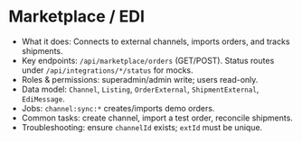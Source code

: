 # Marketplace / EDI

- What it does: Connects to external channels, imports orders, and tracks shipments.
- Key endpoints: `/api/marketplace/orders` (GET/POST). Status routes under `/api/integrations/*/status` for mocks.
- Roles & permissions: superadmin/admin write; users read-only.
- Data model: `Channel`, `Listing`, `OrderExternal`, `ShipmentExternal`, `EdiMessage`.
- Jobs: `channel:sync:*` creates/imports demo orders.
- Common tasks: create channel, import a test order, reconcile shipments.
- Troubleshooting: ensure `channelId` exists; `extId` must be unique.
